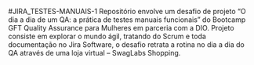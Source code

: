 #JIRA_TESTES-MANUAIS-1
Repositório envolve um desafio de projeto “O dia a dia de um QA: a prática de testes manuais funcionais” do Bootcamp GFT Quality Assurance para Mulheres em parceria com a DIO. Projeto consiste em explorar o mundo ágil, tratando do Scrum e toda documentação no Jira Software, o desafio retrata a rotina no dia a dia do QA através de uma loja virtual – SwagLabs Shopping.
